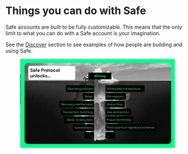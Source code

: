 # Things you can do with Safe

Safe accounts are built to be fully customizable. This means that the only limit to what you can do with a Safe account is your imagination.



See the [Discover](https://docs.gnosis-safe.io/discover/) section to see examples of how people are building and using Safe.

<figure><img src="../.gitbook/assets/Flw-lA7aAAMXXQL.jpg" alt=""><figcaption></figcaption></figure>

